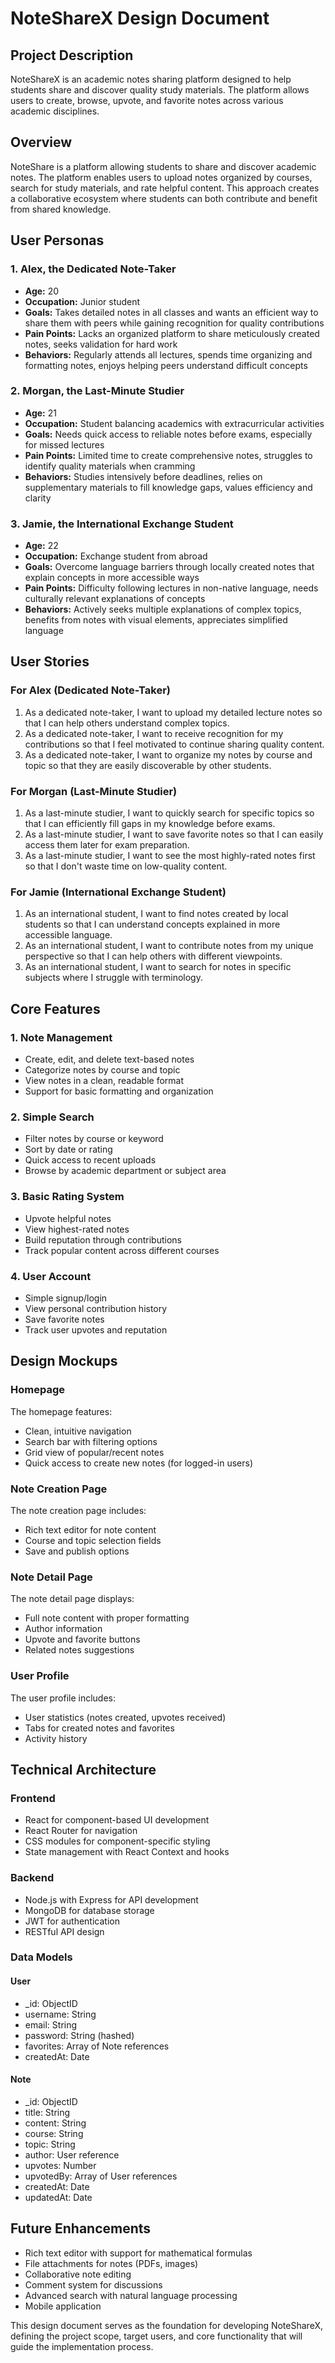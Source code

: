 # NoteShareX Design Document

## Project Description

NoteShareX is an academic notes sharing platform designed to help students share and discover quality study materials. The platform allows users to create, browse, upvote, and favorite notes across various academic disciplines. 

## Overview

NoteShare is a platform allowing students to share and discover academic notes. The platform enables users to upload notes organized by courses, search for study materials, and rate helpful content. This approach creates a collaborative ecosystem where students can both contribute and benefit from shared knowledge.

## User Personas

### 1. Alex, the Dedicated Note-Taker
- **Age:** 20
- **Occupation:** Junior student
- **Goals:** Takes detailed notes in all classes and wants an efficient way to share them with peers while gaining recognition for quality contributions
- **Pain Points:** Lacks an organized platform to share meticulously created notes, seeks validation for hard work
- **Behaviors:** Regularly attends all lectures, spends time organizing and formatting notes, enjoys helping peers understand difficult concepts

### 2. Morgan, the Last-Minute Studier
- **Age:** 21
- **Occupation:** Student balancing academics with extracurricular activities
- **Goals:** Needs quick access to reliable notes before exams, especially for missed lectures
- **Pain Points:** Limited time to create comprehensive notes, struggles to identify quality materials when cramming
- **Behaviors:** Studies intensively before deadlines, relies on supplementary materials to fill knowledge gaps, values efficiency and clarity

### 3. Jamie, the International Exchange Student
- **Age:** 22
- **Occupation:** Exchange student from abroad
- **Goals:** Overcome language barriers through locally created notes that explain concepts in more accessible ways
- **Pain Points:** Difficulty following lectures in non-native language, needs culturally relevant explanations of concepts
- **Behaviors:** Actively seeks multiple explanations of complex topics, benefits from notes with visual elements, appreciates simplified language

## User Stories

### For Alex (Dedicated Note-Taker)
1. As a dedicated note-taker, I want to upload my detailed lecture notes so that I can help others understand complex topics.
2. As a dedicated note-taker, I want to receive recognition for my contributions so that I feel motivated to continue sharing quality content.
3. As a dedicated note-taker, I want to organize my notes by course and topic so that they are easily discoverable by other students.

### For Morgan (Last-Minute Studier)
1. As a last-minute studier, I want to quickly search for specific topics so that I can efficiently fill gaps in my knowledge before exams.
2. As a last-minute studier, I want to save favorite notes so that I can easily access them later for exam preparation.
3. As a last-minute studier, I want to see the most highly-rated notes first so that I don't waste time on low-quality content.

### For Jamie (International Exchange Student)
1. As an international student, I want to find notes created by local students so that I can understand concepts explained in more accessible language.
2. As an international student, I want to contribute notes from my unique perspective so that I can help others with different viewpoints.
3. As an international student, I want to search for notes in specific subjects where I struggle with terminology.

## Core Features

### 1. Note Management
- Create, edit, and delete text-based notes
- Categorize notes by course and topic
- View notes in a clean, readable format
- Support for basic formatting and organization

### 2. Simple Search
- Filter notes by course or keyword
- Sort by date or rating
- Quick access to recent uploads
- Browse by academic department or subject area

### 3. Basic Rating System
- Upvote helpful notes
- View highest-rated notes
- Build reputation through contributions
- Track popular content across different courses

### 4. User Account
- Simple signup/login
- View personal contribution history
- Save favorite notes
- Track user upvotes and reputation

## Design Mockups

### Homepage

The homepage features:
- Clean, intuitive navigation
- Search bar with filtering options
- Grid view of popular/recent notes
- Quick access to create new notes (for logged-in users)

### Note Creation Page

The note creation page includes:
- Rich text editor for note content
- Course and topic selection fields
- Save and publish options

### Note Detail Page

The note detail page displays:
- Full note content with proper formatting
- Author information
- Upvote and favorite buttons
- Related notes suggestions

### User Profile

The user profile includes:
- User statistics (notes created, upvotes received)
- Tabs for created notes and favorites
- Activity history

## Technical Architecture

### Frontend
- React for component-based UI development
- React Router for navigation
- CSS modules for component-specific styling
- State management with React Context and hooks

### Backend
- Node.js with Express for API development
- MongoDB for database storage
- JWT for authentication
- RESTful API design

### Data Models

#### User
- _id: ObjectID
- username: String
- email: String
- password: String (hashed)
- favorites: Array of Note references
- createdAt: Date

#### Note
- _id: ObjectID
- title: String
- content: String
- course: String
- topic: String
- author: User reference
- upvotes: Number
- upvotedBy: Array of User references
- createdAt: Date
- updatedAt: Date

## Future Enhancements

- Rich text editor with support for mathematical formulas
- File attachments for notes (PDFs, images)
- Collaborative note editing
- Comment system for discussions
- Advanced search with natural language processing
- Mobile application

This design document serves as the foundation for developing NoteShareX, defining the project scope, target users, and core functionality that will guide the implementation process.
